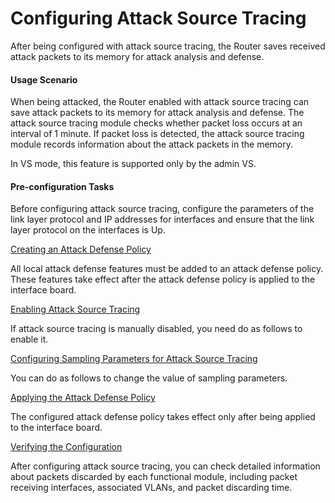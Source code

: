Configuring Attack Source Tracing
=================================

After being configured with attack source tracing, the Router saves received attack packets to its memory for attack analysis and defense.

#### Usage Scenario

When being attacked, the Router enabled with attack source tracing can save attack packets to its memory for attack analysis and defense. The attack source tracing module checks whether packet loss occurs at an interval of 1 minute. If packet loss is detected, the attack source tracing module records information about the attack packets in the memory.

In VS mode, this feature is supported only by the admin VS.


#### Pre-configuration Tasks

Before configuring attack source tracing, configure the parameters of the link layer protocol and IP addresses for interfaces and ensure that the link layer protocol on the interfaces is Up.


[Creating an Attack Defense Policy](../../../../software/nev8r10_vrpv8r16/user/ne/dc_ne_sysattack_cfg_0005.html)

All local attack defense features must be added to an attack defense policy. These features take effect after the attack defense policy is applied to the interface board.

[Enabling Attack Source Tracing](../../../../software/nev8r10_vrpv8r16/user/ne/dc_ne_sysattack_cfg_0006.html)

If attack source tracing is manually disabled, you need do as follows to enable it.

[Configuring Sampling Parameters for Attack Source Tracing](../../../../software/nev8r10_vrpv8r16/user/ne/dc_ne_sysattack_cfg_0007.html)

You can do as follows to change the value of sampling parameters.

[Applying the Attack Defense Policy](../../../../software/nev8r10_vrpv8r16/user/ne/dc_ne_sysattack_cfg_0009.html)

The configured attack defense policy takes effect only after being applied to the interface board.

[Verifying the Configuration](../../../../software/nev8r10_vrpv8r16/user/ne/dc_ne_sysattack_cfg_0010.html)

After configuring attack source tracing, you can check detailed information about packets discarded by each functional module, including packet receiving interfaces, associated VLANs, and packet discarding time.